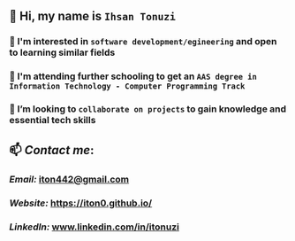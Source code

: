 ## 👋 Hi, my name is `Ihsan Tonuzi`
### 👀 I'm interested in `software development/egineering` and open to learning similar fields
### 🌱 I'm attending further schooling to get an `AAS degree in Information Technology - Computer Programming Track`
### 💞️ I’m looking to `collaborate on projects` to gain knowledge and essential tech skills 
  ## 📫 *Contact me*: 
   ###  *Email:* [iton442@gmail.com](mailto:iton442@gmail.com)
   ###  *Website:* https://iton0.github.io/
   ###  *LinkedIn:* www.linkedin.com/in/itonuzi
  

<!---
iton0/iton0 is a ✨ special ✨ repository because its `README.md` (this file) appears on your GitHub profile.
You can click the Preview link to take a look at your changes.
--->
